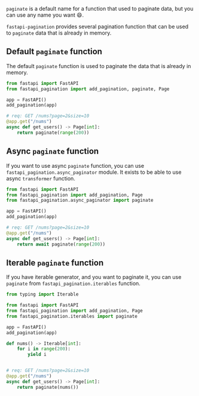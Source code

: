 `paginate` is a default name for a function that used to paginate data, but you can use any name you want :smile:.

`fastapi-pagination` provides several pagination function that can be used to `paginate` data that is
already in memory.

## Default `paginate` function

The default `paginate` function is used to paginate the data that is already in memory.

```py
from fastapi import FastAPI
from fastapi_pagination import add_pagination, paginate, Page

app = FastAPI()
add_pagination(app)

# req: GET /nums?page=2&size=10
@app.get("/nums")
async def get_users() -> Page[int]:
    return paginate(range(200))
```

## Async `paginate` function

If you want to use async `paginate` function, you can use `fastapi_pagination.async_paginator` module.
It exists to be able to use async `transformer` function.

```py
from fastapi import FastAPI
from fastapi_pagination import add_pagination, Page
from fastapi_pagination.async_paginator import paginate

app = FastAPI()
add_pagination(app)

# req: GET /nums?page=2&size=10
@app.get("/nums")
async def get_users() -> Page[int]:
    return await paginate(range(200))
```

## Iterable `paginate` function

If you have iterable generator, and you want to paginate it, you can use `paginate`
from `fastapi_pagination.iterables` function.

```py
from typing import Iterable

from fastapi import FastAPI
from fastapi_pagination import add_pagination, Page
from fastapi_pagination.iterables import paginate

app = FastAPI()
add_pagination(app)

def nums() -> Iterable[int]:
    for i in range(200):
        yield i


# req: GET /nums?page=2&size=10
@app.get("/nums")
async def get_users() -> Page[int]:
    return paginate(nums())
```
